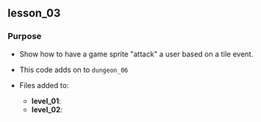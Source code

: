 ## lesson_03

### Purpose

- Show how to have a game sprite "attack" a user based on a tile event. 

- This code adds on to `dungeon_06`
- Files added to:
    - **level_01**: 
    - **level_02**:

```